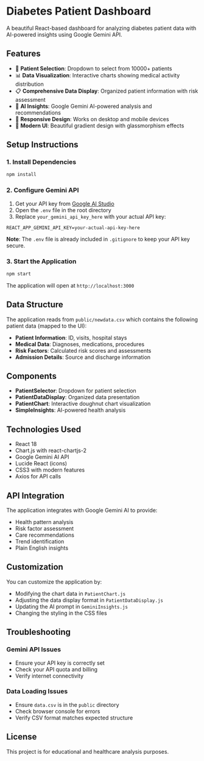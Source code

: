 # Diabetes Patient Dashboard

A beautiful React-based dashboard for analyzing diabetes patient data with AI-powered insights using Google Gemini API.

## Features

- 🏥 **Patient Selection**: Dropdown to select from 10000+ patients
- 📊 **Data Visualization**: Interactive charts showing medical activity distribution
- 📋 **Comprehensive Data Display**: Organized patient information with risk assessment
- 🤖 **AI Insights**: Google Gemini AI-powered analysis and recommendations
- 📱 **Responsive Design**: Works on desktop and mobile devices
- 🎨 **Modern UI**: Beautiful gradient design with glassmorphism effects

## Setup Instructions

### 1. Install Dependencies

```bash
npm install
```

### 2. Configure Gemini API

1. Get your API key from [Google AI Studio](https://makersuite.google.com/app/apikey)
2. Open the `.env` file in the root directory
3. Replace `your_gemini_api_key_here` with your actual API key:

```env
REACT_APP_GEMINI_API_KEY=your-actual-api-key-here
```

**Note**: The `.env` file is already included in `.gitignore` to keep your API key secure.

### 3. Start the Application

```bash
npm start
```

The application will open at `http://localhost:3000`

## Data Structure

The application reads from `public/newdata.csv` which contains the following patient data (mapped to the UI):

- **Patient Information**: ID, visits, hospital stays
- **Medical Data**: Diagnoses, medications, procedures
- **Risk Factors**: Calculated risk scores and assessments
- **Admission Details**: Source and discharge information

## Components

- **PatientSelector**: Dropdown for patient selection
- **PatientDataDisplay**: Organized data presentation
- **PatientChart**: Interactive doughnut chart visualization
- **SimpleInsights**: AI-powered health analysis

## Technologies Used

- React 18
- Chart.js with react-chartjs-2
- Google Gemini AI API
- Lucide React (icons)
- CSS3 with modern features
- Axios for API calls

## API Integration

The application integrates with Google Gemini AI to provide:
- Health pattern analysis
- Risk factor assessment
- Care recommendations
- Trend identification
- Plain English insights

## Customization

You can customize the application by:
- Modifying the chart data in `PatientChart.js`
- Adjusting the data display format in `PatientDataDisplay.js`
- Updating the AI prompt in `GeminiInsights.js`
- Changing the styling in the CSS files

## Troubleshooting

### Gemini API Issues
- Ensure your API key is correctly set
- Check your API quota and billing
- Verify internet connectivity

### Data Loading Issues
- Ensure `data.csv` is in the `public` directory
- Check browser console for errors
- Verify CSV format matches expected structure

## License

This project is for educational and healthcare analysis purposes.

